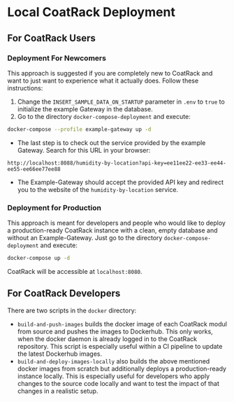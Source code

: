 # Local CoatRack Deployment



## For CoatRack Users

### Deployment For Newcomers

This approach is suggested if you are completely new to CoatRack and want to just want to experience what it actually does. Follow these instructions:

1. Change the `INSERT_SAMPLE_DATA_ON_STARTUP` parameter in `.env` to `true` to initialize the example Gateway in the database.
2. Go to the directory `docker-compose-deployment` and execute:

```sh
docker-compose --profile example-gateway up -d
```

* The last step is to check out the service provided by the example Gateway. Search for this URL in your browser:

```http
http://localhost:8088/humidity-by-location?api-key=ee11ee22-ee33-ee44-ee55-ee66ee77ee88
```

* The Example-Gateway should accept the provided API key and redirect you to the website of the `humidity-by-location` service.



### Deployment for Production

This approach is meant for developers and people who would like to deploy a production-ready CoatRack instance with a clean, empty database and without an Example-Gateway. Just go to the directory `docker-compose-deployment` and execute:

```sh
docker-compose up -d
```

CoatRack will be accessible at `localhost:8080`.



## For CoatRack Developers

There are two scripts in the `docker` directory: 

* `build-and-push-images` builds the docker image of each CoatRack modul from source and pushes the images to Dockerhub. This only works, when the docker daemon is already logged in to the CoatRack repository. This script is especially useful within a CI pipeline to update the latest Dockerhub images.
* `build-and-deploy-images-locally` also builds the above mentioned docker images from scratch but additionally deploys a production-ready instance locally. This is especially useful for developers who apply changes to the source code locally and want to test the impact of that changes in a realistic setup.
